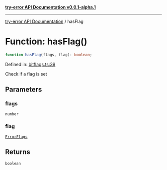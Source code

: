 [**try-error API Documentation v0.0.1-alpha.1**](../index.md)

***

[try-error API Documentation](../index.md) / hasFlag

# Function: hasFlag()

```ts
function hasFlag(flags, flag): boolean;
```

Defined in: [bitflags.ts:39](https://github.com/oconnorjohnson/try-error/blob/e3ae0308069a4fba073f4543d527ad76373db795/src/bitflags.ts#L39)

Check if a flag is set

## Parameters

### flags

`number`

### flag

[`ErrorFlags`](../enumerations/ErrorFlags.md)

## Returns

`boolean`
